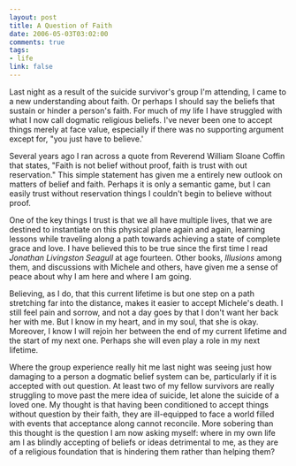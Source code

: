 ```yaml
--- 
layout: post
title: A Question of Faith
date: 2006-05-03T03:02:00
comments: true
tags:
- life
link: false
---
```

Last night as a result of the suicide survivor's group I'm attending, I came to a new understanding about faith. Or perhaps I should say the beliefs that sustain or hinder a person's faith. For much of my life I have struggled with what I now call dogmatic religious beliefs. I've never been one to accept things merely at face value, especially if there was no supporting argument except for, "you just have to believe.'

Several years ago I ran across a quote from Reverend William Sloane Coffin that states, "Faith is not belief without proof, faith is trust with out reservation." This simple statement has given me a entirely new outlook on matters of belief and faith. Perhaps it is only a semantic game, but I can easily trust without reservation things I couldn't begin to believe without proof.

One of the key things I trust is that we all have multiple lives, that we are destined to instantiate on this physical plane again and again, learning lessons while traveling along a path towards achieving a state of complete grace and love. I have believed this to be true since the first time I read <em>Jonathan Livingston Seagull</em> at age fourteen. Other books, <em>Illusions</em> among them, and discussions with Michele and others, have given me a sense of peace about why I am here and where I am going.

Believing, as I do, that this current lifetime is but one step on a path stretching far into the distance, makes it easier to accept Michele's death. I still feel pain and sorrow, and not a day goes by that I don't want her back her with me. But I know in my heart, and in my soul, that she is okay. Moreover, I know I will rejoin her between the end of my current lifetime and the start of my next one. Perhaps she will even play a role in my next lifetime.

Where the group experience really hit me last night was seeing just how damaging to a person a dogmatic belief system can be, particularly if it is accepted with out question. At least two of my fellow survivors are really struggling to move past the mere idea of suicide, let alone the suicide of a loved one. My thought is that having been conditioned to accept things without question by their faith, they are ill-equipped to face a world filled with events that acceptance along cannot reconcile. More sobering than this thought is the question I am now asking myself: where in my own life am I as blindly accepting of beliefs or ideas detrimental to me, as they are of a religious foundation that is hindering them rather than helping them?
